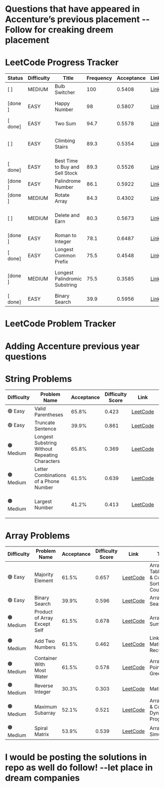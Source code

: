 # Questions that have appeared in Accenture’s previous placement -- Follow for creaking dreem placement
# LeetCode Progress Tracker

| Status | Difficulty | Title                        | Frequency | Acceptance | Link                                                                 | Topics                                      |
|--------|------------|------------------------------|-----------|------------|----------------------------------------------------------------------|---------------------------------------------|
|[ ]    | MEDIUM     | Bulb Switcher               | 100       | 0.5408         | [Link](https://leetcode.com/problems/bulb-switcher)                      | Math, Brainteaser                     |
|[done ]    | EASY       | Happy Number                | 98        | 0.5807     | [Link](https://leetcode.com/problems/happy-number)                   | Hash Table, Math, Two Pointers              |
|[ done]    | EASY       | Two Sum                     | 94.7      | 0.5578     | [Link](https://leetcode.com/problems/two-sum)                        | Array, Hash Table                           |
|[ ]    | EASY       | Climbing Stairs             | 89.3      | 0.5354         | [Link](https://leetcode.com/problems/climbing-stairs)                    | Math, Dynamic Programming, Memoization  |
|[ done]    | EASY       | Best Time to Buy and Sell Stock | 89.3   | 0.5526    | [Link](https://leetcode.com/problems/best-time-to-buy-and-sell-stock) | Array, Dynamic Programming                 |
|[done ]    | EASY       | Palindrome Number           | 86.1      | 0.5922     | [Link](https://leetcode.com/problems/palindrome-number)               | Math                                        |
|[done ]    | MEDIUM     | Rotate Array                | 84.3      | 0.4302     | [Link](https://leetcode.com/problems/rotate-array)                    | Array, Math, Two Pointers                   |
|[ ]    | MEDIUM     | Delete and Earn             | 80.3      | 0.5673         | [Link](https://leetcode.com/problems/delete-and-earn)                 | Array, Hash Table, Dynamic Programming  |
|[done ]    | EASY       | Roman to Integer            | 78.1      | 0.6487     | [Link](https://leetcode.com/problems/roman-to-integer)                | Hash Table, Math, String                    |
|[ done]    | EASY       | Longest Common Prefix       | 75.5      | 0.4548     | [Link](https://leetcode.com/problems/longest-common-prefix)           | String, Trie                                |
|[done ]    | MEDIUM     | Longest Palindromic Substring | 75.5    | 0.3585     | [Link](https://leetcode.com/problems/longest-palindromic-substring)   | Two Pointers, String, Dynamic Programming   |
|[ done]    | EASY       | Binary Search               | 39.9      | 0.5956     | [Link](https://leetcode.com/problems/binary-search)                   | Array, Binary Search                        |
# LeetCode Problem Tracker
# Adding Accenture previous year questions
# String Problems
| Difficulty   | Problem Name                                              | Acceptance | Difficulty Score | Link                                                                                   | Topics                                      |
|--------------|-----------------------------------------------------------|------------|------------------|----------------------------------------------------------------------------------------|---------------------------------------------|
| 🟢 Easy      | Valid Parentheses                                         | 65.8%      | 0.423            | [LeetCode](https://leetcode.com/problems/valid-parentheses)                           | String, Stack                               |
| 🟢 Easy      | Truncate Sentence                                         | 39.9%      | 0.861            | [LeetCode](https://leetcode.com/problems/truncate-sentence)                           | Array, String                               |
| 🟠 Medium    | Longest Substring Without Repeating Characters            | 65.8%      | 0.369            | [LeetCode](https://leetcode.com/problems/longest-substring-without-repeating-characters) | Hash Table, String, Sliding Window          |
| 🟠 Medium    | Letter Combinations of a Phone Number                     | 61.5%      | 0.639            | [LeetCode](https://leetcode.com/problems/letter-combinations-of-a-phone-number)       | Hash Table, String, Backtracking            |
| 🟠 Medium    | Largest Number                                            | 41.2%      | 0.413            | [LeetCode](https://leetcode.com/problems/largest-number)                              | Array, String, Greedy, Sorting              | 
# Array Problems
| Difficulty   | Problem Name                        | Acceptance | Difficulty Score | Link                                                                 | Topics                                                   |
|--------------|-------------------------------------|------------|------------------|----------------------------------------------------------------------|----------------------------------------------------------|
| 🟢 Easy      | Majority Element                     | 61.5%      | 0.657            | [LeetCode](https://leetcode.com/problems/majority-element)          | Array, Hash Table, Divide & Conquer, Sorting, Counting   |
| 🟢 Easy      | Binary Search                        | 39.9%      | 0.596            | [LeetCode](https://leetcode.com/problems/binary-search)             | Array, Binary Search                                     |
| 🟠 Medium    | Product of Array Except Self         | 61.5%      | 0.678            | [LeetCode](https://leetcode.com/problems/product-of-array-except-self) | Array, Prefix Sum                                      |
| 🟠 Medium    | Add Two Numbers                      | 61.5%      | 0.462            | [LeetCode](https://leetcode.com/problems/add-two-numbers)           | Linked List, Math, Recursion                             |
| 🟠 Medium    | Container With Most Water            | 61.5%      | 0.578            | [LeetCode](https://leetcode.com/problems/container-with-most-water) | Array, Two Pointers, Greedy                              |
| 🟠 Medium    | Reverse Integer                      | 30.3%      | 0.303            | [LeetCode](https://leetcode.com/problems/reverse-integer)           | Math                                                     |
| 🟠 Medium    | Maximum Subarray                     | 52.1%      | 0.521            | [LeetCode](https://leetcode.com/problems/maximum-subarray)          | Array, Divide & Conquer, Dynamic Programming             |
| 🟠 Medium    | Spiral Matrix                        | 53.9%      | 0.539            | [LeetCode](https://leetcode.com/problems/spiral-matrix)             | Array, Matrix, Simulation                                |

# I would be posting the solutions in repo as well do follow! --let place in dream companies
